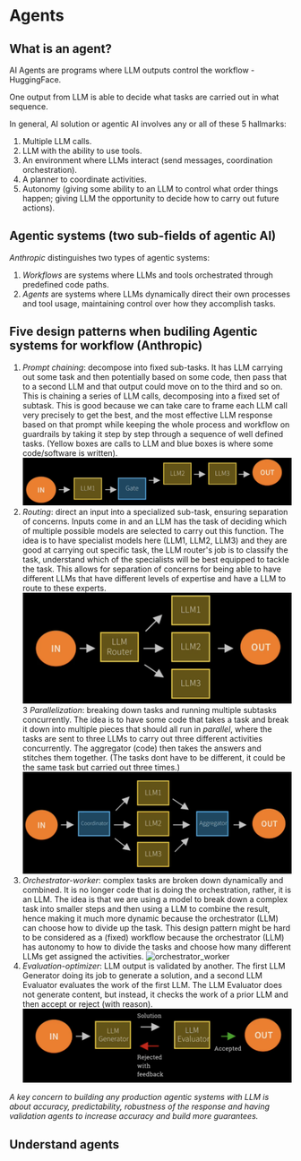 # Agents

## What is an agent?
AI Agents are programs where LLM outputs control the workflow - HuggingFace.

One output from LLM is able to decide what tasks are carried out in what sequence.

In general, AI solution or agentic AI involves any or all of these 5 hallmarks:
1. Multiple LLM calls.
2. LLM with the ability to use tools.
3. An environment where LLMs interact (send messages, coordination orchestration).
4. A planner to coordinate activities.
5. Autonomy (giving some ability to an LLM to control what order things happen; giving LLM the opportunity to decide how to carry out future actions).

## Agentic systems (two sub-fields of agentic AI)
*Anthropic* distinguishes two types of agentic systems:
1. *Workflows* are systems where LLMs and tools orchestrated through predefined code paths.
2. *Agents* are systems where LLMs dynamically direct their own processes and tool usage, maintaining control over how they accomplish tasks. 

## Five design patterns when budiling Agentic systems for workflow (Anthropic)
1. *Prompt chaining*: decompose into fixed sub-tasks. It has LLM carrying out some task and then potentially based on some code, then pass that to a second LLM and that output could move on to the third and so on. This is chaining a series of LLM calls, decomposing into a fixed set of subtask. This is good because we can take care to frame each LLM call very precisely to get the best, and the most effective LLM response based on that prompt while keeping the whole process and workflow on guardrails by taking it step by step through a sequence of well defined tasks. (Yellow boxes are calls to LLM and blue boxes is where some code/software is written).
![prompt_chaining](images/prompt_chaining.png)
2. *Routing*: direct an input into a specialized sub-task, ensuring separation of concerns. Inputs come in and an LLM has the task of deciding which of multiple possible models are selected to carry out this function. The idea is to have specialist models here (LLM1, LLM2, LLM3) and they are good at carrying out specific task, the LLM router's job is to classify the task, understand which of the specialists will be best equipped to tackle the task. This allows for separation of concerns for being able to have different LLMs that have different levels of expertise and have a LLM to route to these experts.
![routing](images/routing.png)
3 *Parallelization*: breaking down tasks and running multiple subtasks concurrently. The idea is to have some code that takes a task and break it down into multiple pieces that should all run in _parallel_, where the tasks are sent to three LLMs to carry out three different activities concurrently. The aggregator (code) then takes the answers and stitches them together. (The tasks dont have to be different, it could be the same task but carried out three times.)
![parallelization](images/parallelization.png)
4. *Orchestrator-worker*: complex tasks are broken down dynamically and combined. It is no longer code that is doing the orchestration, rather, it is an LLM. The idea is that we are using a model to break down a complex task into smaller steps and then using a LLM to combine the result, hence making it much more dynamic because the orchestrator (LLM) can choose how to divide up the task. This design pattern might be hard to be considered as a (fixed) workflow because the orchestrator (LLM) has autonomy to how to divide the tasks and choose how many different LLMs get assigned the activities.
![orchestrator_worker](images/orchestrator_worker.png)
5. *Evaluation-optimizer*: LLM output is validated by another. The first LLM Generator doing its job to generate a solution, and a second LLM Evaluator evaluates the work of the first LLM. The LLM Evaluator does not generate content, but instead, it checks the work of a prior LLM and then accept or reject (with reason).
![evaluation_optimizer](images/evaluation_optimizer.png)

_A key concern to building any production agentic systems with LLM is about accuracy, predictability, robustness of the response and having validation agents to increase accuracy and build more guarantees._

## Understand agents